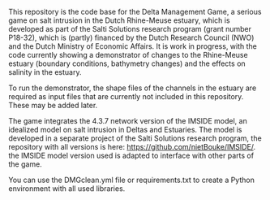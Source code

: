 This repository is the code base for the Delta Management Game, a serious game on salt intrusion in the Dutch Rhine-Meuse estuary, which is developed as part of the Salti Solutions research program (grant number P18-32), which is (partly) financed by the Dutch Research Council (NWO) and the Dutch Ministry of Economic Affairs. It is work in progress, with the code currently showing a demonstrator of changes to the Rhine-Meuse estuary (boundary conditions, bathymetry changes) and the effects on salinity in the estuary.

To run the demonstrator, the shape files of the channels in the estuary are required as input files that are currently not included in this repository. These may be added later.

The game integrates the 4.3.7 network version of the IMSIDE model, an idealized model on salt intrusion in Deltas and Estuaries. The model is developed in a separate project of the Salti Solutions research program, the repository with all versions is here: https://github.com/nietBouke/IMSIDE/. the IMSIDE model version used is adapted to interface with other parts of the game.

You can use the DMGclean.yml file or requirements.txt to create a Python environment with all used libraries. 

